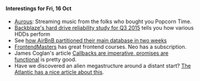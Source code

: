 #### Interestings for Fri, 16 Oct

* [Aurous](https://aurous.me/): Streaming music from the folks who bought you Popcorn Time.
* [Backblaze's hard drive reliability study for Q3 2015](https://www.backblaze.com/blog/hard-drive-reliability-q3-2015/https://www.backblaze.com/blog/hard-drive-reliability-q3-2015/) tells you how various HDDs perform
* See [how AirBnB partitioned their main database in two weeks](http://nerds.airbnb.com/how-we-partitioned-airbnbs-main-db/)
* [FrontendMasters](https://frontendmasters.com/courses/) has great frontend courses. Neo has a subscription.
* James Coglan's article [Callbacks are imperative, promises are functional](https://blog.jcoglan.com/2013/03/30/callbacks-are-imperative-promises-are-functional-nodes-biggest-missed-opportunity/) is pretty good.
* Have we discovered an alien megastructure around a distant start? [The Atlantic has a nice article about this](http://www.theatlantic.com/science/archive/2015/10/the-most-interesting-star-in-our-galaxy/410023/).
